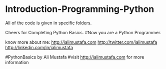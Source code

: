Introduction-Programming-Python
================================

All of the code is  given in specific folders.

Cheers for Completing Python Basics.
#Now you are a Python Programmer.

know more about me:
http://ialimustafa.com
http://twitter.com/ialimustafa
http://linkedin.com/in/ialimustafa

#PythonBasics by Ali Mustafa 
#visit http://ialimustafa.com for more information
